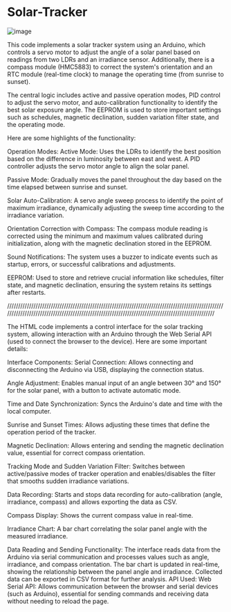 # Solar-Tracker

![image](https://github.com/user-attachments/assets/09a1df4e-f206-497f-96bf-d96cab57f7e6)



This code implements a solar tracker system using an Arduino, which controls a servo motor to adjust the angle of a solar panel based on readings from two LDRs and an irradiance sensor. Additionally, there is a compass module (HMC5883) to correct the system's orientation and an RTC module (real-time clock) to manage the operating time (from sunrise to sunset).

The central logic includes active and passive operation modes, PID control to adjust the servo motor, and auto-calibration functionality to identify the best solar exposure angle. The EEPROM is used to store important settings such as schedules, magnetic declination, sudden variation filter state, and the operating mode.

Here are some highlights of the functionality:

Operation Modes:
Active Mode: Uses the LDRs to identify the best position based on the difference in luminosity between east and west. A PID controller adjusts the servo motor angle to align the solar panel.

Passive Mode: Gradually moves the panel throughout the day based on the time elapsed between sunrise and sunset.

Solar Auto-Calibration:
A servo angle sweep process to identify the point of maximum irradiance, dynamically adjusting the sweep time according to the irradiance variation.

Orientation Correction with Compass:
The compass module reading is corrected using the minimum and maximum values calibrated during initialization, along with the magnetic declination stored in the EEPROM.

Sound Notifications:
The system uses a buzzer to indicate events such as startup, errors, or successful calibrations and adjustments.

EEPROM:
Used to store and retrieve crucial information like schedules, filter state, and magnetic declination, ensuring the system retains its settings after restarts.

//////////////////////////////////////////////////////////////////////////////////////////////////////////////////////////////////////////////////////////////////////////////////////////////////

The HTML code implements a control interface for the solar tracking system, allowing interaction with an Arduino through the Web Serial API (used to connect the browser to the device). Here are some important details:

Interface Components:
Serial Connection: Allows connecting and disconnecting the Arduino via USB, displaying the connection status.

Angle Adjustment: Enables manual input of an angle between 30° and 150° for the solar panel, with a button to activate automatic mode.

Time and Date Synchronization: Syncs the Arduino's date and time with the local computer.

Sunrise and Sunset Times: Allows adjusting these times that define the operation period of the tracker.

Magnetic Declination: Allows entering and sending the magnetic declination value, essential for correct compass orientation.

Tracking Mode and Sudden Variation Filter: Switches between active/passive modes of tracker operation and enables/disables the filter that smooths sudden irradiance variations.

Data Recording: Starts and stops data recording for auto-calibration (angle, irradiance, compass) and allows exporting the data as CSV.

Compass Display: Shows the current compass value in real-time.

Irradiance Chart: A bar chart correlating the solar panel angle with the measured irradiance.

Data Reading and Sending Functionality:
The interface reads data from the Arduino via serial communication and processes values such as angle, irradiance, and compass orientation.
The bar chart is updated in real-time, showing the relationship between the panel angle and irradiance.
Collected data can be exported in CSV format for further analysis.
API Used:
Web Serial API: Allows communication between the browser and serial devices (such as Arduino), essential for sending commands and receiving data without needing to reload the page.
